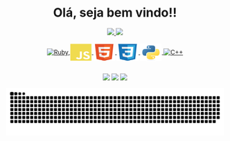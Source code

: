 <h1 align="center">Olá, seja bem vindo!!</h1>

<div align="center">
  <a href="https://github.com/gabrielvanz">
  <img height="160em" src="https://github-readme-stats.vercel.app/api?username=gabrielvanz&show_icons=true&theme=light&include_all_commits=true&count_private=true"/>
  <img height="160em" src="https://github-readme-stats.vercel.app/api/top-langs/?username=gabrielvanz&layout=compact&langs_count=7&theme=light"/>
</div>
  
<div align="center"><br>

  <img align="center" alt="Ruby" height="40" width="50" title="Ruby" src="https://cdn.jsdelivr.net/gh/devicons/devicon/icons/ruby/ruby-original.svg">
  <img align="center" alt="Js" height="40" width="50" title="JavaScript" src="https://raw.githubusercontent.com/devicons/devicon/master/icons/javascript/javascript-plain.svg">
  <img align="center" alt="HTML" height="40" width="50" title="HTML" src="https://raw.githubusercontent.com/devicons/devicon/master/icons/html5/html5-original.svg">
  <img align="center" alt="CSS" height="40" width="50" title="CSS" src="https://raw.githubusercontent.com/devicons/devicon/master/icons/css3/css3-original.svg">
  <img align="center" alt="Python" height="40" width="50" title="Python" src="https://raw.githubusercontent.com/devicons/devicon/master/icons/python/python-original.svg">
  <img align="center" alt="C++" height="40" width="50" title="C++" src="https://cdn.jsdelivr.net/gh/devicons/devicon/icons/cplusplus/cplusplus-plain.svg">
  
  
</div>
  
  ##
  
  <div align="center"> 
  <a href="https://instagram.com/gabrielvanz" target="_blank"><img src="https://img.shields.io/badge/-Instagram-%23E4405F?style=for-the-badge&logo=instagram&logoColor=white" target="_blank"></a>
  <a href = "mailto:gabrivanz@hotmail.com"><img src="https://img.shields.io/badge/-Gmail-%23333?style=for-the-badge&logo=gmail&logoColor=white" target="_blank"></a>
  <a href="https://www.linkedin.com/in/gabrielvanz" target="_blank"><img src="https://img.shields.io/badge/-LinkedIn-%230077B5?style=for-the-badge&logo=linkedin&logoColor=white" target="_blank"></a> 
 
  ![Snake animation](https://github.com/gabrielvanz/gabrielvanz/blob/output/github-contribution-grid-snake.svg)
 
</div>
